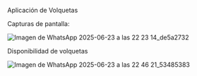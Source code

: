 Aplicación de Volquetas


Capturas de pantalla: 

![Imagen de WhatsApp 2025-06-23 a las 22 23 14_de5a2732](https://github.com/user-attachments/assets/0fef5673-7061-461f-9144-e8d9d6750eeb)

Disponibilidad de volquetas
 
![Imagen de WhatsApp 2025-06-23 a las 22 46 21_53485383](https://github.com/user-attachments/assets/66c5bfeb-fe95-43f5-8ac6-5bfc05a0584b)
